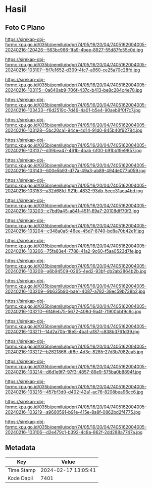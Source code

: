 # Hasil

## Foto C Plano

https://sirekap-obj-formc.kpu.go.id/035b/pemilu/pdpr/74/05/16/20/04/7405162004005-20240216-120426--563bc966-1fa9-4bee-8927-55d87fc55c0d.jpg

https://sirekap-obj-formc.kpu.go.id/035b/pemilu/pdpr/74/05/16/20/04/7405162004005-20240216-103107--5f7e1652-d309-4fc7-a960-ce25a70c28fd.jpg

https://sirekap-obj-formc.kpu.go.id/035b/pemilu/pdpr/74/05/16/20/04/7405162004005-20240216-103115--0a640ab9-706f-437c-b413-be8c284c4e70.jpg

https://sirekap-obj-formc.kpu.go.id/035b/pemilu/pdpr/74/05/16/20/04/7405162004005-20240216-103433--f6d2519c-7d49-4a01-b5e4-90aeb9f0f7c7.jpg

https://sirekap-obj-formc.kpu.go.id/035b/pemilu/pdpr/74/05/16/20/04/7405162004005-20240216-103128--5bc20ca1-94ce-4d14-91d0-845b40f92784.jpg

https://sirekap-obj-formc.kpu.go.id/035b/pemilu/pdpr/74/05/16/20/04/7405162004005-20240216-103137--d39bea47-461b-4bab-bf00-b91bb19e9857.jpg

https://sirekap-obj-formc.kpu.go.id/035b/pemilu/pdpr/74/05/16/20/04/7405162004005-20240216-103143--600e5b93-d77a-49a3-ab89-494de077b059.jpg

https://sirekap-obj-formc.kpu.go.id/035b/pemilu/pdpr/74/05/16/20/04/7405162004005-20240216-103153--a32d68fd-921b-4832-93db-5eec31aea4bd.jpg

https://sirekap-obj-formc.kpu.go.id/035b/pemilu/pdpr/74/05/16/20/04/7405162004005-20240216-103203--c7bd9a45-a84f-451f-89a7-20108dff70f3.jpg

https://sirekap-obj-formc.kpu.go.id/035b/pemilu/pdpr/74/05/16/20/04/7405162004005-20240216-103204--c348a0a5-46ee-45d7-8740-bd8a70b42e1f.jpg

https://sirekap-obj-formc.kpu.go.id/035b/pemilu/pdpr/74/05/16/20/04/7405162004005-20240216-103206--75fa83e4-7788-41a2-9c60-f5aa0523d7fe.jpg

https://sirekap-obj-formc.kpu.go.id/035b/pemilu/pdpr/74/05/16/20/04/7405162004005-20240216-103208--a6b94509-0265-4ed2-93bf-db2ab2864b2b.jpg

https://sirekap-obj-formc.kpu.go.id/035b/pemilu/pdpr/74/05/16/20/04/7405162004005-20240216-103209--9b635b90-bae1-4087-a782-38ec59b738b2.jpg

https://sirekap-obj-formc.kpu.go.id/035b/pemilu/pdpr/74/05/16/20/04/7405162004005-20240216-103210--6f46eb75-5672-408d-9a4f-71900bbf9c9c.jpg

https://sirekap-obj-formc.kpu.go.id/035b/pemilu/pdpr/74/05/16/20/04/7405162004005-20240216-103211--14d2a70b-18e5-4ba1-a187-c838b3761d39.jpg

https://sirekap-obj-formc.kpu.go.id/035b/pemilu/pdpr/74/05/16/20/04/7405162004005-20240216-103212--b2621866-df8e-4d3e-8285-27d3b7082ca5.jpg

https://sirekap-obj-formc.kpu.go.id/035b/pemilu/pdpr/74/05/16/20/04/7405162004005-20240216-103214--d6d1e9f7-97f3-4857-89e9-575ba0b8894f.jpg

https://sirekap-obj-formc.kpu.go.id/035b/pemilu/pdpr/74/05/16/20/04/7405162004005-20240216-103216--457bf3d0-d402-42a1-ac76-8208bea96cc6.jpg

https://sirekap-obj-formc.kpu.go.id/035b/pemilu/pdpr/74/05/16/20/04/7405162004005-20240216-103219--a9660591-b91e-415e-8a8f-0862bd2f4775.jpg

https://sirekap-obj-formc.kpu.go.id/035b/pemilu/pdpr/74/05/16/20/04/7405162004005-20240216-103106--d2e479c1-b392-4c8a-862f-2dd288a7747a.jpg


## Metadata

| Key        | Value               |
| ---------- | ------------------- |
| Time Stamp | 2024-02-17 13:05:41 |
| Kode Dapil | 7401                |




